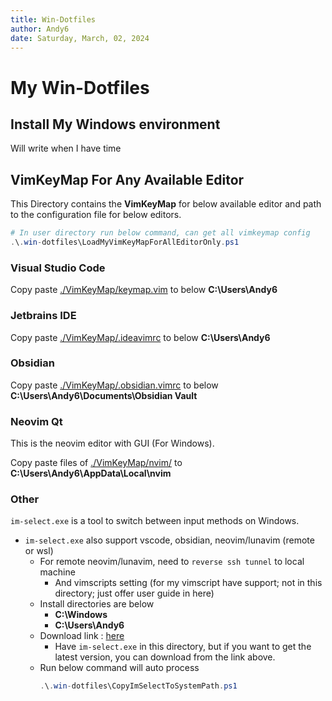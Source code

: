 ```yaml
---
title: Win-Dotfiles
author: Andy6
date: Saturday, March, 02, 2024
---
```


# My Win-Dotfiles

## Install My Windows environment

Will write when I have time

## VimKeyMap For Any Available Editor

This Directory contains the **VimKeyMap** for below available editor
and path to the configuration file for below editors.

```powershell
# In user directory run below command, can get all vimkeymap config
.\.win-dotfiles\LoadMyVimKeyMapForAllEditorOnly.ps1
```

### Visual Studio Code

Copy paste [./VimKeyMap/keymap.vim](./VimKeyMap/keymap.vim) to below **C:\Users\Andy6**

### Jetbrains IDE

Copy paste [./VimKeyMap/.ideavimrc](./VimKeyMap/.ideavimrc) to below **C:\Users\Andy6**

### Obsidian

Copy paste [./VimKeyMap/.obsidian.vimrc](./VimKeyMap/.obsidian.vimrc) to below **C:\Users\Andy6\Documents\Obsidian Vault**

### Neovim Qt

This is the neovim editor with GUI (For Windows).

Copy paste files of [./VimKeyMap/nvim/](./VimKeyMap/nvim/) to **C:\Users\Andy6\AppData\Local\nvim**

### Other

`im-select.exe` is a tool to switch between input methods on Windows.

- `im-select.exe` also support vscode, obsidian, neovim/lunavim (remote or wsl)
    + For remote neovim/lunavim, need to `reverse ssh tunnel` to local machine
        * And vimscripts setting (for my vimscript have support; not in this
        directory; just offer user guide in here)
    + Install directories are below
        * **C:\Windows**
        * **C:\Users\Andy6**
    + Download link : [here](https://github.com/daipeihust/im-select/raw/master/win/out/x86/im-select.exe)
        * Have `im-select.exe` in this directory, but if you want to get the latest version, you can download from the link above.
    + Run below command will auto process
        ```powershell
        .\.win-dotfiles\CopyImSelectToSystemPath.ps1
        ```
